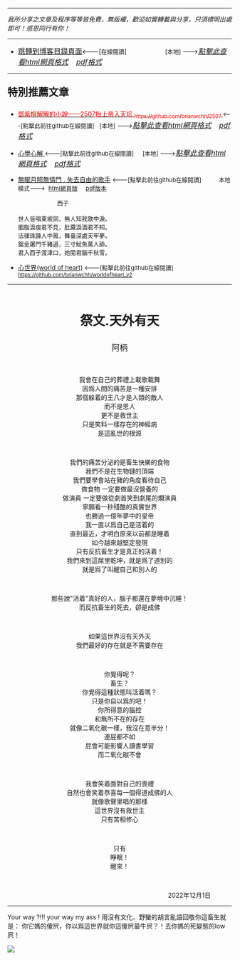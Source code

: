 ***
*我所分享之文章及程序等等皆免費，無版權，歡迎如實轉載與分享，只須標明出處即可！感恩同行有你！* 
****
- [<font size=3>跳轉到博客目錄頁面</font>](../tableOfContent.md)<---[<font size=2>在線閱讀</font>]&nbsp;&nbsp; &nbsp; &nbsp; &nbsp; &nbsp; &nbsp; &nbsp; &nbsp; &nbsp;&nbsp; &nbsp;  <font size=2> [本地] ---></font><font size=3>[*_點擊此查看html網頁格式_*](../tableOfContent.html)&nbsp; &nbsp; [*_pdf格式_*](../tableOfContent.md.pdf)</font>
****

### <p style="font-size: 23px; font-weight:900;">特別推薦文章</p>

- [<font color=red> 鄧紫棋解解的小說——2507抬上帝入天坑 <sub>https://github.com/brianwchh/2507 </sub></font>](https://github.com/brianwchh/worldofheart_v2/blob/main/md_and_html/%E9%84%A7%E7%B4%AB%E6%A3%8B%E8%A7%A3%E8%A7%A3%E7%9A%84%E5%B0%8F%E8%AA%AA%E2%80%94%E2%80%942507%E6%8A%AC%E4%B8%8A%E5%B8%9D%E5%85%A5%E5%A4%A9%E5%9D%91.md)<font size=2><---[點擊此前往github在線閱讀]</font>&nbsp;&nbsp; <font size=2> [本地] ---></font><font size=3>[*_點擊此查看html網頁格式_*](../md_and_html/鄧紫棋解解的小說——2507抬上帝入天坑.html)&nbsp; &nbsp; [*_pdf格式_*](../md_and_html/鄧紫棋解解的小說——2507抬上帝入天坑.md.pdf)</font> 

- [<font  > 心學心解 </font>](https://github.com/brianwchh/worldofheart_v2/blob/main/md_and_html/%E5%BF%83%E5%AD%B8%E6%96%B0%E8%A7%A3.md)<font size=2><---[點擊此前往github在線閱讀]</font>&nbsp;&nbsp; &nbsp;   <font size=2> [本地] ---></font><font size=3>[*_點擊此查看html網頁格式_*](../md_and_html/心學新解.html)&nbsp; &nbsp; [*_pdf格式_*](../md_and_html/心學新解.md.pdf)</font> 

- [<font  >無眠月照無情門 . 失去自由的歌手</font>](https://github.com/brianwchh/worldofheart_v2/blob/main/md_and_html/%E7%84%A1%E7%9C%A0%E6%9C%88%E7%85%A7%E7%84%A1%E6%83%85%E9%96%80.md)<font size=2> <---[點擊此前往github在線閱讀]</font> &nbsp;&nbsp;&nbsp;&nbsp;&nbsp;&nbsp;&nbsp;&nbsp; <font size=2>本地模式---> &nbsp;[html網頁版](../md_and_html/無眠月照無情門.html) &nbsp;&nbsp;&nbsp; [pdf版本](../md_and_html/無眠月照無情門.md.pdf) </font>

    <p><font size=2>&nbsp; &nbsp; &nbsp; &nbsp; &nbsp; &nbsp; &nbsp; &nbsp; &nbsp; &nbsp; &nbsp; &nbsp; 西子</br></br>世人皆唱東坡詞，無人知我歌中淚。</br>胭脂淚痕君不見，肚藏淚酒君不知。</br>法律珠鍊人中鳳，舞臺深處天牢夢。</br>鍍金屠門千豬過，三寸魷魚萬人舔。</br>君入西子渡津口，她閱君腦千秋雪。</font></p>
    
- [<font  >心世界(world of heart)</font>](https://github.com/brianwchh/worldofheart_v2)<font size=2> <---[點擊此前往github在線閱讀]</font> <sub> https://github.com/brianwchh/worldofheart_v2 </sub>

   

****

</br>


****<p align="center" style="font-size: 28px;">祭文.天外有天</p>****

<p align="center" style="font-size: large;">阿柄</p>

</br>


<div align="center">
<p >

我會在自己的葬禮上載歌載舞  
因爲人間的痛苦是一種安排  
那個躲着的王八才是人類的敵人  
而不是恩人  
更不是救世主  
只是笑料一樣存在的神經病  
是這亂世的根源  

</br>  

我們的痛苦分泌的是畜生快樂的食物  
我們不是在生物鏈的頂端  
我們要學會站在豬的角度看待自己  
做食物 一定要做最沒營養的   
做演員 一定要做從劇首笑到劇尾的爛演員  
寧願看一秒殘酷的真實世界  
也勝過一億年夢中的皇帝  
我一直以爲自己是活着的  
直到最近，才明白原來以前都是睡着  
如今越來越堅定發現  
只有反抗畜生才是真正的活着！  
我們來到這屎里乾坤，就是爲了道別的  
就是爲了叫醒自己和別人的  

</br>

那些說"活着"真好的人，腦子都還在夢境中沉睡！    
而反抗畜生的死去，卻是成佛  

</br>

如果這世界沒有天外天  
我們最好的存在就是不需要存在   

</br>

你覺得呢？   
畜生？  
你覺得這種狀態叫活着嗎？   
只是你自以爲的吧！   
你所得意的腦控   
和無所不在的存在  
就像二氧化碳一樣，我沒在意半分！  
連屁都不如   
屁會可能影響人讀書學習  
而二氧化碳不會   

</br> 

我會笑着面對自己的喪禮    
自然也會笑着恭喜每一個得道成佛的人   
就像歌聲里唱的那樣   
這世界沒有救世主   
只有苦相修心


</br>  

只有   
睜眼！  
醒來！   

</p>

</br>

<p align="center"> 

</p>


<p align="right"> 2022年12月1日 &nbsp;&nbsp;&nbsp;&nbsp;&nbsp;&nbsp;&nbsp;&nbsp;&nbsp;&nbsp;&nbsp; </p>

</div>

--- 
Your way ?!!! your way my ass ! 用沒有文化、野蠻的胡言亂語回敬你這畜生就是： 你它媽的傻屄，你以爲這世界就你這傻屄最牛屄？！去你媽的死變態的low屄！



<!-- image area, flex to make it center,it may not work for github, for html and pdf rendering only -->
<div align="center" style="page-break-inside: avoid; margin-top:1px; margin-bottom:1px;"> <!-- pictureWrapper_div add this only to make the bendan github understand -->
  <div class="ImageWrapperFlex" >
   <div class="FlexSide"  ></div>
   <image class="FlexImage"   src='./images/bubble.png'/>
   <div class="FlexSide" ></div>
  </div>
  <p align="center" style="margin:0px;">   </p> 
</div> <!-- end pictureWrapper_div -->



<style>

.ImageWrapperFlex {
    display: flex; 
    flex-direction: row; 
    margin-top: 1px; 
    margin-bottom: 1px;

    width: 100% ;
}

.FlexSide {
    flex-basis: 0px ;
    flex:1;

}



/* large device screen 設置熒幕顯示圖片大小（電腦等大型屏幕）*/
@media only screen and (min-width: 600px) {

    .FlexImage {
        flex-basis: 600px ;
        flex:0;    
        height:auto; 
        max-width: 600px;
        min-width: 600px;
     
    }

}

 /* small device screen 設置熒幕顯示圖片大小（平板手機等屏幕）*/
@media only screen and (max-width: 600px) {
    
    .FlexImage {
        flex-basis: 600px ;
        flex:1;
        height:auto; 
     
    }

}

/* style for print !important 設置打印圖片大小*/
@media print {

    .FlexImage {
        flex-basis: 600px ;
        flex:0;    
        height:auto; 
        max-width: 600px;
        min-width: 600px;
     
    }
}


</style>